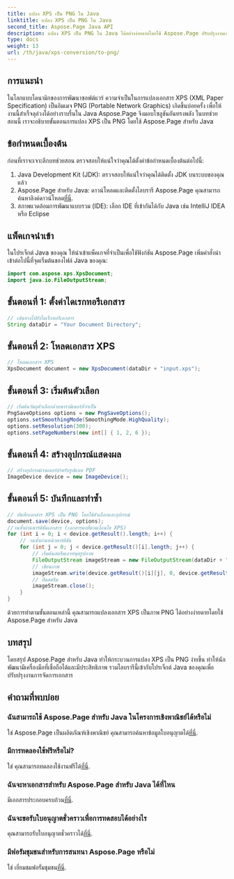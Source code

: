 ```yaml
---
title: แปลง XPS เป็น PNG ใน Java
linktitle: แปลง XPS เป็น PNG ใน Java
second_title: Aspose.Page Java API
description: แปลง XPS เป็น PNG ใน Java ได้อย่างง่ายดายโดยใช้ Aspose.Page ปรับปรุงงานเอกสารด้วยโซลูชันที่เชื่อถือได้และเป็นมิตรต่อนักพัฒนา
type: docs
weight: 13
url: /th/java/xps-conversion/to-png/
---
```

## การแนะนำ
ในโลกแบบไดนามิกของการพัฒนาซอฟต์แวร์ ความจำเป็นในการแปลงเอกสาร XPS (XML Paper Specification) เป็นอิมเมจ PNG (Portable Network Graphics) เกิดขึ้นบ่อยครั้ง เพื่อให้งานนี้สำเร็จลุล่วงได้อย่างราบรื่นใน Java Aspose.Page จึงมอบโซลูชันอันทรงพลัง ในบทช่วยสอนนี้ เราจะอธิบายขั้นตอนการแปลง XPS เป็น PNG โดยใช้ Aspose.Page สำหรับ Java
## ข้อกำหนดเบื้องต้น
ก่อนที่เราจะเจาะลึกบทช่วยสอน ตรวจสอบให้แน่ใจว่าคุณได้ตั้งค่าข้อกำหนดเบื้องต้นต่อไปนี้:
1. Java Development Kit (JDK): ตรวจสอบให้แน่ใจว่าคุณได้ติดตั้ง JDK บนระบบของคุณแล้ว
2.  Aspose.Page สำหรับ Java: ดาวน์โหลดและติดตั้งไลบรารี Aspose.Page คุณสามารถค้นหาลิงค์ดาวน์โหลด[ที่นี่](https://releases.aspose.com/page/java/).
3. สภาพแวดล้อมการพัฒนาแบบรวม (IDE): เลือก IDE ที่เข้ากันได้กับ Java เช่น IntelliJ IDEA หรือ Eclipse
## แพ็คเกจนำเข้า
ในโปรเจ็กต์ Java ของคุณ ให้นำเข้าแพ็คเกจที่จำเป็นเพื่อใช้ฟังก์ชัน Aspose.Page เพิ่มคำสั่งนำเข้าต่อไปนี้ที่จุดเริ่มต้นของไฟล์ Java ของคุณ:
```java
import com.aspose.xps.XpsDocument;
import java.io.FileOutputStream;
```
## ขั้นตอนที่ 1: ตั้งค่าไดเรกทอรีเอกสาร
```java
// เส้นทางไปยังไดเร็กทอรีเอกสาร
String dataDir = "Your Document Directory";
```
## ขั้นตอนที่ 2: โหลดเอกสาร XPS
```java
// โหลดเอกสาร XPS
XpsDocument document = new XpsDocument(dataDir + "input.xps");
```
## ขั้นตอนที่ 3: เริ่มต้นตัวเลือก
```java
// เริ่มต้นวัตถุตัวเลือกด้วยพารามิเตอร์ที่จำเป็น
PngSaveOptions options = new PngSaveOptions();
options.setSmoothingMode(SmoothingMode.HighQuality);
options.setResolution(300);
options.setPageNumbers(new int[] { 1, 2, 6 });
```
## ขั้นตอนที่ 4: สร้างอุปกรณ์แสดงผล
```java
// สร้างอุปกรณ์เรนเดอร์สำหรับรูปแบบ PDF
ImageDevice device = new ImageDevice();
```
## ขั้นตอนที่ 5: บันทึกและทำซ้ำ
```java
// บันทึกเอกสาร XPS เป็น PNG โดยใช้ตัวเลือกและอุปกรณ์
document.save(device, options);
//วนซ้ำผ่านพาร์ติชันเอกสาร (เอกสารคงที่ตามเงื่อนไข XPS)
for (int i = 0; i < device.getResult().length; i++) {
    // วนซ้ำผ่านหน้าพาร์ติชัน
    for (int j = 0; j < device.getResult()[i].length; j++) {
        // เริ่มต้นสตรีมเอาท์พุตรูปภาพ
        FileOutputStream imageStream = new FileOutputStream(dataDir + "XPStoPNG" + "_" + (i + 1) + "_" + (j + 1) + ".png");
        // เขียนภาพ
        imageStream.write(device.getResult()[i][j], 0, device.getResult()[i][j].length);
        // ปิดสตรีม
        imageStream.close();
    }
}
```
ด้วยการทำตามขั้นตอนเหล่านี้ คุณสามารถแปลงเอกสาร XPS เป็นภาพ PNG ได้อย่างง่ายดายโดยใช้ Aspose.Page สำหรับ Java
## บทสรุป
โดยสรุป Aspose.Page สำหรับ Java ทำให้กระบวนการแปลง XPS เป็น PNG ง่ายขึ้น ทำให้นักพัฒนามีเครื่องมือที่เชื่อถือได้และมีประสิทธิภาพ รวมไลบรารีนี้เข้ากับโปรเจ็กต์ Java ของคุณเพื่อปรับปรุงงานการจัดการเอกสาร
## คำถามที่พบบ่อย
### ฉันสามารถใช้ Aspose.Page สำหรับ Java ในโครงการเชิงพาณิชย์ได้หรือไม่
 ใช่ Aspose.Page เป็นผลิตภัณฑ์เชิงพาณิชย์ คุณสามารถค้นหาข้อมูลใบอนุญาตได้[ที่นี่](https://purchase.aspose.com/buy).
### มีการทดลองใช้ฟรีหรือไม่?
 ใช่ คุณสามารถทดลองใช้งานฟรีได้[ที่นี่](https://releases.aspose.com/).
### ฉันจะหาเอกสารสำหรับ Aspose.Page สำหรับ Java ได้ที่ไหน
 มีเอกสารประกอบครบถ้วน[ที่นี่](https://reference.aspose.com/page/java/).
### ฉันจะขอรับใบอนุญาตชั่วคราวเพื่อการทดสอบได้อย่างไร
 คุณสามารถรับใบอนุญาตชั่วคราวได้[ที่นี่](https://purchase.aspose.com/temporary-license/).
### มีฟอรัมชุมชนสำหรับการสนทนา Aspose.Page หรือไม่
 ใช่ เยี่ยมชมฟอรั่มชุมชน[ที่นี่](https://forum.aspose.com/c/page/39).